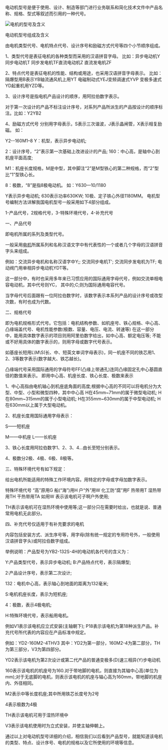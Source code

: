 电动机型号是便于使用、设计、制造等部门进行业务联系和简化技术文件中产品名称、规格、型式等叙述而引用的一种代号。

![电机的型号及含义](https://www.wnmotor.com/UploadFiles/FCK/2017-07/6363711902258568991463095.jpg "电机的型号及含义")

电动机型号组成及含义

由电机类型代号、电机特点代号、设计序号和励磁方式代号等四个小节顺序组成。

1、类型代号是表征电机的各种类型而采用的汉语拼音字母。 比如：异步电动机Y同步电动机T 同步发电机TF直流电动机Z 直流发电机ZF

2、特点代号是表征电机的性能、结构或用途，也采用汉语拼音字母表示。 比如：隔爆型用B表示YB轴流通风机上用YT 电磁制动式YEJ变频调速式YVP 变极多速式YD起重机用YZD等。

3、设计序号是指电机产品设计的顺序，用阿拉伯数字表示。 

对于第一次设计的产品不标注设计序号，对系列产品所派生的产品按设计的顺序标注。比如：Y2YB2

4、励磁方式代号 分别用字母表示，S表示三次谐波，J表示晶闸管，X表示相复励磁。 如：

Y2--160M1–8 Y：机型，表示异步电动机; 

2：设计序号，“2”表示第一次基础上改进设计的产品; 160：中心高，是轴中心到机座平面高度; 

M1：机座长度规格，M是中型，其中脚注“2”是M型铁心的第二种规格，而“2”型比“1”型铁心长。 

8：极数，“8”是指8极电动机。 如：Y630—10/1180 

Y表示异步电动机; 630表示功率630KW; 10极、定子铁心外径1180MM。 电机型号编制方法详解我国电机型号一般采用如下4部分组成。 

1-产品代号，2规格代号，3-特殊环境代号，4-补充代号

一、产品代号

即电机所属的系列及类型代号。

一般采用[电机](https://www.wnmotor.com/product/ "电机")所属系列和名称汉语文字中有代表性的一个或者几个字母的汉语拼音字头来组成。

例如：交流异步电机和名称汉语字中Y;; 交流同步电机T'; 交流同步发电机为TF; 电动阀门用单相异步电动机YDT等。 

这一部分中，有时也采用多年来已习惯应用的国际通用字母代号，例如交流单相电容电动机，其中代号则YC， 其中的;C;则为国际通用电容代号。 

当字母代号后面跟有一位阿拉伯数字时，该数字表示本系列产品的设计序号或改型次数，有时也成为代数。

二、规格代号

即为电机规格形式代号。它包括：电机结构参数、如机座号、铁心规格、中心高、凸缘端盖代号、电机性能参数(极数、容量、电压、电流、转速等) 在这一部分中，能用具体数字表示的项目则用阿里伯数字给出，如中心高、额定电压等; 不能或不好用具体的数字表示的，则用字母或数字代号表示。 

如基座长短用L\M\S(长、中、短英文单词字母表示)，同一机座不同的铁芯用1、2、3等数字表示(数字越大、铁芯越长)。 

凸缘端代号采用国际通用的字母符号FF(凸缘上带通孔)连同凸缘固定孔中心基圆直径的数值来表示。 即用中心高、机座长度、铁心长度、极数来表示

1、中心高指由电机轴心到机座底角面的高度;根据中心高的不同可以将电机分为大型、中型、小型和微型四种，其中中心高 H在45mm~71mm的属于微型电动机; H在80mm~315mm的属于小型电动机; H在355mm~630mm的属于中型电动机; H在630mm以上属于大型电动机。

2、机座长度用国际通用字母表示：

S——短机座

M——中机座 L——长机座

3、铁心长度用阿拉伯数字1、2、3、4...由长至短分别表示。

4、极数分2极、4极、6极、8极等。

三、特殊环境代号有如下规定：

给出电机所能适用的特殊工作环境内容。用特定的字母或字母加数字表示。

特殊环境代号 “高”原用G 船(“海”)用H 户“外”用W 化工防“腐”用F 热带用T 湿热带用TH 干热带用TA 如用W 表示该电机可子啊户外使用; 

TH表示该电机可在湿热环境中使用等;这一部分只在需要时给出，也就是说、普通常用电机无此部分。

四、补充代号仅适用于有补充要求的电机

内容包括安装方式、派生序号等，用字母(除有统一规定的专用符号外，一般使用汉语拼音字头)或阿拉伯数字组成。 

举例说明：产品型号为YB2-132S-4H的电动机各代号的含义为：

Y:产品类型代号，表示异步电动机; B:产品特点代号，表示隔爆型; 

2:产品设计序号，表示第二次设计; 

132：电机中心高，表示轴心到地面的距离为132毫米; 

S:电机机座长度，表示为短机座; 

4：极数，表示4极电机;

H:特殊环境代号，表示船用电机。

例如V1表示该电机应立式安装(主轴朝下); P18表示该电机为第18种派生产品。补充代号所代表的内容应在产品标准中规定。

例如：YD2-160M2-4THV3 其中：YD2为第一部分，160M2-4为第二部分，TH为第三部分，V3为第四部分。 

YD2表示该电机为第2次设计或第二代产品的普通变极多(D)速三相异(Y)步电动机 

160表示该电机的机座号为160.对于带地脚的电机，则直接为其轴中心高(单位为mm);对于无底脚的电机，则表示该电机的机座与轴心高为160mm，带地脚的机座内、外径相同。 

M2表示中等长度机座;其中所用铁芯长度号为2号 

4表示极数为4极 

TH表示该电机可用于湿热环境中

V3表示该电机使用时为立式安装，并使主轴伸朝上。

通过以上对电动机型号详细的介绍，相信我们以后看到产品型号，就能知道该电机的类型、特点、设计序号、电机的规格以及它所使用的环境等信息。